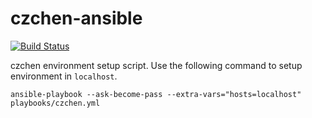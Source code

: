 # czchen-ansible

[![Build Status](https://gitlab.com/czchen/czchen-ansible/badges/branch/build.svg)](https://gitlab.com/czchen/czchen-ansible)

czchen environment setup script. Use the following command to setup environment
in `localhost`.

```
ansible-playbook --ask-become-pass --extra-vars="hosts=localhost" playbooks/czchen.yml
```
